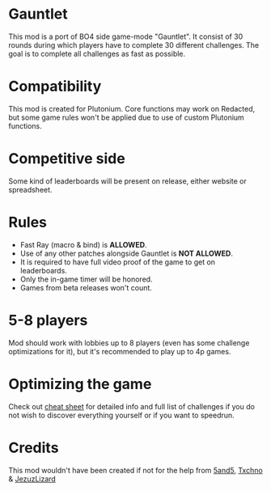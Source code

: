 # Gauntlet
This mod is a port of BO4 side game-mode "Gauntlet". It consist of 30 rounds during which players have to complete 30 different challenges. The goal is to complete all challenges as fast as possible.

# Compatibility
This mod is created for Plutonium. Core functions may work on Redacted, but some game rules won't be applied due to use of custom Plutonium functions.

# Competitive side
Some kind of leaderboards will be present on release, either website or spreadsheet.

# Rules
- Fast Ray (macro & bind) is <b>ALLOWED</b>.
- Use of any other patches alongside Gauntlet is <b>NOT ALLOWED</B>.
- It is required to have full video proof of the game to get on leaderboards.
- Only the in-game timer will be honored.
- Games from beta releases won't count.

# 5-8 players
Mod should work with lobbies up to 8 players (even has some challenge optimizations for it), but it's recommended to play up to 4p games.

# Optimizing the game
Check out [cheat sheet](../main/cheat_sheet.md) for detailed info and full list of challenges if you do not wish to discover everything yourself or if you want to speedrun.

# Credits
This mod wouldn't have been created if not for the help from [5and5](https://github.com/5and5), [Txchno](https://github.com/mbahgatTech/) & [JezuzLizard](https://github.com/JezuzLizard/)